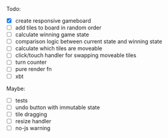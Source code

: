 Todo:

- [x] create responsive gameboard
- [ ] add tiles to board in random order
- [ ] calculate winning game state
- [ ] comparison logic between current state and winning state
- [ ] calculate which tiles are moveable
- [ ] click/touch handler for swapping moveable tiles
- [ ] turn counter
- [ ] pure render fn
- [ ] xbt

Maybe:

- [ ] tests
- [ ] undo button with immutable state
- [ ] tile dragging
- [ ] resize handler
- [ ] no-js warning
